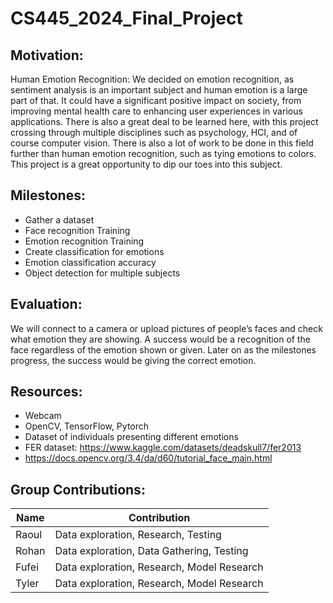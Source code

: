 # CS445_2024_Final_Project
 
## Motivation:

Human Emotion Recognition: We decided on emotion recognition, as sentiment analysis is an important subject and human emotion is a large part of that. It could have a significant positive impact on society, from improving mental health care to enhancing user experiences in various applications. There is also a great deal to be learned here, with this project crossing through multiple disciplines such as psychology, HCI, and of course computer vision. There is also a lot of work to be done in this field further than human emotion recognition, such as tying emotions to colors. This project is a great opportunity to dip our toes into this subject.

## Milestones:
- Gather a dataset
- Face recognition Training
- Emotion recognition Training
- Create classification for emotions 
- Emotion classification accuracy
- Object detection for multiple subjects

## Evaluation: 
We will connect to a camera or upload pictures of people’s faces and check what emotion they are showing. A success would be a recognition of the face regardless of the emotion shown or given. Later on as the milestones progress, the success would be giving the correct emotion. 

## Resources: 
- Webcam
- OpenCV, TensorFlow, Pytorch
- Dataset of individuals presenting different emotions
- FER dataset: https://www.kaggle.com/datasets/deadskull7/fer2013
- https://docs.opencv.org/3.4/da/d60/tutorial_face_main.html

## Group Contributions:
| Name | Contribution |
| - | - |
| Raoul | Data exploration, Research, Testing |
| Rohan | Data exploration, Data Gathering, Testing |
| Fufei | Data exploration, Research, Model Research |
| Tyler | Data exploration, Research, Model Research |
